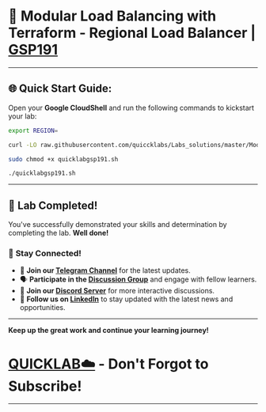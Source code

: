 
# 🚀  Modular Load Balancing with Terraform - Regional Load Balancer | [GSP191](https://www.cloudskillsboost.google/catalog_lab/1012)


---

## 🌐 **Quick Start Guide:**

Open your **Google CloudShell** and run the following commands to kickstart your lab:

```bash
export REGION=
```

```bash
curl -LO raw.githubusercontent.com/quiccklabs/Labs_solutions/master/Modular%20Load%20Balancing%20with%20Terraform%20Regional%20Load%20Balancer/quicklabgsp191.sh

sudo chmod +x quicklabgsp191.sh

./quicklabgsp191.sh
```

---

## 🎉 **Lab Completed!**

You've successfully demonstrated your skills and determination by completing the lab. **Well done!**

### 🌟 **Stay Connected!**

- 🔔 **Join our [Telegram Channel](LINK)** for the latest updates.
- 🗣 **Participate in the [Discussion Group](LINK)** and engage with fellow learners.
- 💬 **Join our [Discord Server](LINK)** for more interactive discussions.
- 💼 **Follow us on [LinkedIn](LINK)** to stay updated with the latest news and opportunities.


---

**Keep up the great work and continue your learning journey!**

# [QUICKLAB☁️](LINK) - Don't Forgot to Subscribe!

---